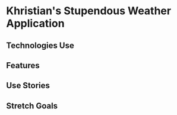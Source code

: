 
# Khristian's Stupendous Weather Application

## Technologies Use
## Features
## Use Stories
## Stretch Goals